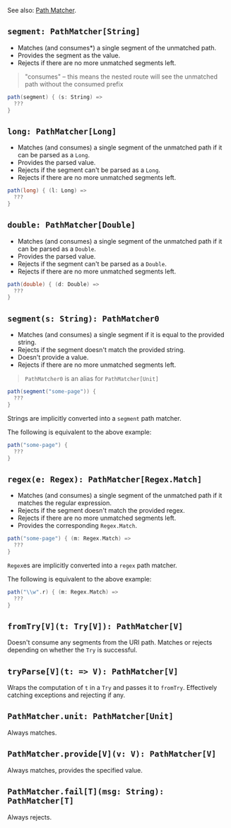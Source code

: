 See also: [Path Matcher](/overview/path-matcher).

## `segment: PathMatcher[String]`

* Matches (and consumes*) a single segment of the unmatched path.
* Provides the segment as the value.
* Rejects if there are no more unmatched segments left.

> "consumes" – this means the nested route will see the unmatched path without the consumed prefix

```scala
path(segment) { (s: String) => 
  ???
}
```

## `long: PathMatcher[Long]`

* Matches (and consumes) a single segment of the unmatched path if it can be parsed as a `Long`.
* Provides the parsed value.
* Rejects if the segment can't be parsed as a `Long`.
* Rejects if there are no more unmatched segments left.

```scala
path(long) { (l: Long) => 
  ???
}
```

## `double: PathMatcher[Double]`

* Matches (and consumes) a single segment of the unmatched path if it can be parsed as a `Double`.
* Provides the parsed value.
* Rejects if the segment can't be parsed as a `Double`.
* Rejects if there are no more unmatched segments left.

```scala
path(double) { (d: Double) => 
  ???
}
```

## `segment(s: String): PathMatcher0`

* Matches (and consumes) a single segment if it is equal to the provided string.
* Rejects if the segment doesn't match the provided string.
* Doesn't provide a value.
* Rejects if there are no more unmatched segments left.

> `PathMatcher0` is an alias for `PathMatcher[Unit]`

```scala
path(segment("some-page")) {  
  ???
}
```

Strings are implicitly converted into a `segment` path matcher.

The following is equivalent to the above example:

```scala
path("some-page") {
  ???  
}
```

## `regex(e: Regex): PathMatcher[Regex.Match]`

* Matches (and consumes) a single segment of the unmatched path if it matches 
the regular expression.
* Rejects if the segment doesn't match the provided regex.
* Rejects if there are no more unmatched segments left.
* Provides the corresponding `Regex.Match`.


```scala
path("some-page") { (m: Regex.Match) =>
  ???
}
```

`Regex`es are implicitly converted into a `regex` path matcher.

The following is equivalent to the above example:

```scala
path("\\w".r) { (m: Regex.Match) =>
  ???  
}
```

## `fromTry[V](t: Try[V]): PathMatcher[V]`

Doesn't consume any segments from the URI path.
Matches or rejects depending on whether the `Try` is successful.

## `tryParse[V](t: => V): PathMatcher[V]`

Wraps the computation of `t` in a `Try` and passes it to `fromTry`.
Effectively catching exceptions and rejecting if any.

## `PathMatcher.unit: PathMatcher[Unit]`

Always matches.

## `PathMatcher.provide[V](v: V): PathMatcher[V]`

Always matches, provides the specified value.

## `PathMatcher.fail[T](msg: String): PathMatcher[T]`

Always rejects.
